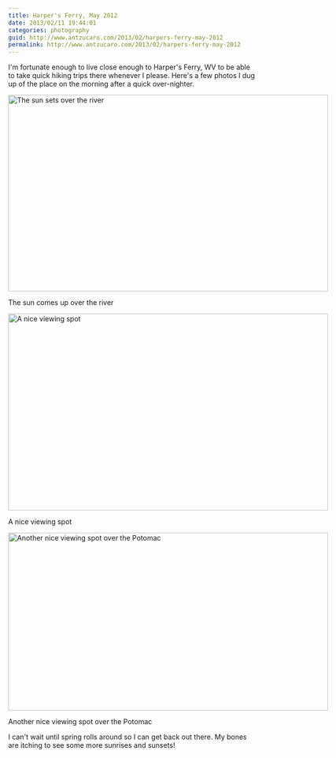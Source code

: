 ```yaml
---
title: Harper's Ferry, May 2012
date: 2013/02/11 19:44:01
categories: photography
guid: http://www.antzucaro.com/2013/02/harpers-ferry-may-2012
permalink: http://www.antzucaro.com/2013/02/harpers-ferry-may-2012
---
```

I'm fortunate enough to live close enough to Harper's Ferry, WV to be able to take quick hiking trips there whenever I please. Here's a few photos I dug up of the place on the morning after a quick over-nighter.

<div class='wp-caption aligncenter' style='width: 655px; margin-left: auto; margin-right: auto;'>
  <a href="http://media.antzucaro.com/uploads/2013/2/HarpersFerry/l/HF_pano_01_l.jpg" title="The sun sets over the river">
    <img width="650" height="399" alt="The sun sets over the river" title="The sun sets over the river" src="http://media.antzucaro.com/uploads/2013/2/HarpersFerry/m/HF_pano_01_m.jpg">
  </a>
    <p class='wp-caption-text'>The sun comes up over the river</p>
</div>

<div class='wp-caption aligncenter' style='width: 655px; margin-left: auto; margin-right: auto;'>
  <a href="http://media.antzucaro.com/uploads/2013/2/HarpersFerry/l/HF_pano_03_l.jpg" title="A nice viewing spot">
    <img width="650" height="400" alt="A nice viewing spot" title="A nice viewing spot" src="http://media.antzucaro.com/uploads/2013/2/HarpersFerry/m/HF_pano_03_m.jpg">
  </a>
    <p class='wp-caption-text'>A nice viewing spot</p>
</div>

<div class='wp-caption aligncenter' style='width: 655px; margin-left: auto; margin-right: auto;'>
  <a href="http://media.antzucaro.com/uploads/2013/2/HarpersFerry/l/HF_pano_05_l.jpg" title="Another nice viewing spot over the Potomac">
    <img width="650" height="361" alt="Another nice viewing spot over the Potomac" title="Another nice viewing spot over the Potomac" src="http://media.antzucaro.com/uploads/2013/2/HarpersFerry/m/HF_pano_05_m.jpg">
  </a>
    <p class='wp-caption-text'>Another nice viewing spot over the Potomac</p>
</div>

I can't wait until spring rolls around so I can get back out there. My bones are itching to see some more sunrises and sunsets!
